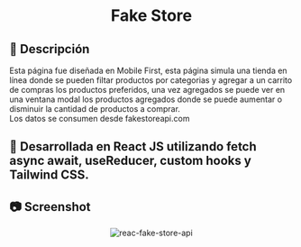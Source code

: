 <div align="center" >

# Fake Store

</div>

## 📣 Descripción 

Esta página fue diseñada en Mobile First, esta página simula una tienda en línea donde se pueden filtar productos por categorias y agregar a un carrito de compras los productos preferidos, una vez agregados se puede ver en una ventana modal los productos agregados donde se puede aumentar o disminuir la cantidad de productos a comprar. </br>
Los datos se consumen desde fakestoreapi.com

## 🧰 Desarrollada en React JS utilizando fetch async await, useReducer, custom hooks y Tailwind CSS.


## 📷 Screenshot

<div align="center" >

![reac-fake-store-api](https://user-images.githubusercontent.com/88694516/217348891-2efe2233-ffee-4a98-8c66-a49d166f7f0a.gif)

</div>

